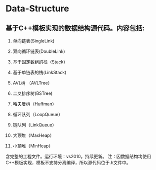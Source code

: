 # Data-Structure
## 基于C++模板实现的数据结构源代码。内容包括:

1. 单向链表(SingleLink)

2. 双向循环链表(DoubleLink)

3. 基于固定数组的栈（Stack）

4. 基于单链表的栈(LinkStack)

5. AVL树 （AVLTree）

6. 二叉排序树(BSTree)

7. 哈夫曼树（Huffman）

8. 循环队列（LoopQueue）

9. 链队列（LinkQueue）

10. 大顶堆（MaxHeap）

11. 小顶堆（MinHeap）

含完整的工程文件。运行环境：vs2010。持续更新。
注：因数据结构均使用C++模板实现，模板不支持分离编译，所以源代码位于.h文件中。
